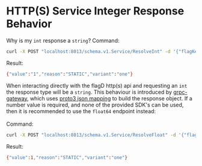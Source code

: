 # HTTP(S) Service Integer Response Behavior


Why is my `int` response a `string`?
Command:
```sh
curl -X POST "localhost:8013/schema.v1.Service/ResolveInt" -d '{"flagKey":"myIntFlag","context":{}}' -H "Content-Type: application/json"
```
Result:
```sh
{"value":"1","reason":"STATIC","variant":"one"}
```
When interacting directly with the flagD http(s) api and requesting an `int` the response type will be a `string`. This behaviour is introduced by [grpc-gateway](https://github.com/grpc-ecosystem/grpc-gateway), which uses [proto3 json mapping](https://developers.google.com/protocol-buffers/docs/proto3#json) to build the response object. If a number value is required, and none of the provided SDK's can be used, then it is recommended to use the `float64` endpoint instead:  
<br />
Command:
```sh
curl -X POST "localhost:8013/schema.v1.Service/ResolveFloat" -d '{"flagKey":"myIntFlag","context":{}}' -H "Content-Type: application/json"
```
Result:
```sh
{"value":1,"reason":"STATIC","variant":"one"}
```
